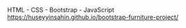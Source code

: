 HTML - CSS - Bootstrap - JavaScript <br>
https://huseyyinsahin.github.io/bootstrap-furniture-project/
